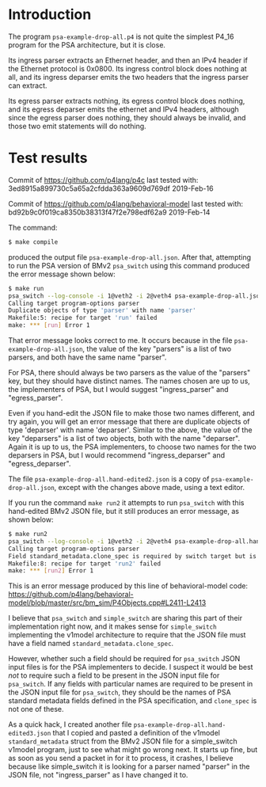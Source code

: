# Introduction

The program `psa-example-drop-all.p4` is not quite the simplest P4_16
program for the PSA architecture, but it is close.

Its ingress parser extracts an Ethernet header, and then an IPv4
header if the Ethernet protocol is 0x0800.  Its ingress control block
does nothing at all, and its ingress deparser emits the two headers
that the ingress parser can extract.

Its egress parser extracts nothing, its egress control block does
nothing, and its egress deparser emits the ethernet and IPv4 headers,
although since the egress parser does nothing, they should always be
invalid, and those two emit statements will do nothing.


# Test results

Commit of https://github.com/p4lang/p4c last tested with:
3ed8915a899730c5a65a2cfdda363a9609d769df 2019-Feb-16

Commit of https://github.com/p4lang/behavioral-model last tested with:
bd92b9c0f019ca8350b38313f47f2e798edf62a9 2019-Feb-14

The command:
```bash
$ make compile
```

produced the output file `psa-example-drop-all.json`.  After that,
attempting to run the PSA version of BMv2 `psa_switch` using this
command produced the error message shown below:

```bash
$ make run
psa_switch --log-console -i 1@veth2 -i 2@veth4 psa-example-drop-all.json
Calling target program-options parser
Duplicate objects of type 'parser' with name 'parser'
Makefile:5: recipe for target 'run' failed
make: *** [run] Error 1
```

That error message looks correct to me.  It occurs because in the file
`psa-example-drop-all.json`, the value of the key "parsers" is a list
of two parsers, and both have the same name "parser".

For PSA, there should always be two parsers as the value of the
"parsers" key, but they should have distinct names.  The names chosen
are up to us, the implementers of PSA, but I would suggest
"ingress_parser" and "egress_parser".

Even if you hand-edit the JSON file to make those two names different,
and try again, you will get an error message that there are duplicate
objects of type 'deparser' with name 'deparser'.  Similar to the
above, the value of the key "deparsers" is a list of two objects, both
with the name "deparser".  Again it is up to us, the PSA implementers,
to choose two names for the two deparsers in PSA, but I would
recommend "ingress_deparser" and "egress_deparser".

The file `psa-example-drop-all.hand-edited2.json` is a copy of
`psa-example-drop-all.json`, except with the changes above made, using
a text editor.

If you run the command `make run2` it attempts to run `psa_switch`
with this hand-edited BMv2 JSON file, but it still produces an error
message, as shown below:

```bash
$ make run2
psa_switch --log-console -i 1@veth2 -i 2@veth4 psa-example-drop-all.hand-edited2.json
Calling target program-options parser
Field standard_metadata.clone_spec is required by switch target but is not defined
Makefile:8: recipe for target 'run2' failed
make: *** [run2] Error 1
```

This is an error message produced by this line of behavioral-model
code:
https://github.com/p4lang/behavioral-model/blob/master/src/bm_sim/P4Objects.cpp#L2411-L2413

I believe that `psa_switch` and `simple_switch` are sharing this part
of their implementation right now, and it makes sense for
`simple_switch` implementing the v1model architecture to require that
the JSON file must have a field named `standard_metadata.clone_spec`.

However, whether such a field should be required for `psa_switch` JSON
input files is for the PSA implementers to decide.  I suspect it would
be best _not_ to require such a field to be present in the JSON input
file for `psa_switch`.  If any fields with particular names are
required to be present in the JSON input file for `psa_switch`, they
should be the names of PSA standard metadata fields defined in the PSA
specification, and `clone_spec` is not one of these.

As a quick hack, I created another file
`psa-example-drop-all.hand-edited3.json` that I copied and pasted a
definition of the v1model `standard_metadata` struct from the BMv2
JSON file for a simple_switch v1model program, just to see what might
go wrong next.  It starts up fine, but as soon as you send a packet in
for it to process, it crashes, I believe because like simple_switch it
is looking for a parser named "parser" in the JSON file, not
"ingress_parser" as I have changed it to.
